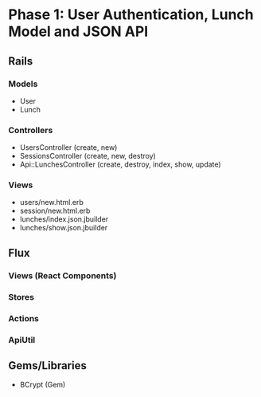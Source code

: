 # Phase 1: User Authentication, Lunch Model and JSON API

## Rails
### Models
* User
* Lunch

### Controllers
* UsersController (create, new)
* SessionsController (create, new, destroy)
* Api::LunchesController (create, destroy, index, show, update)

### Views
* users/new.html.erb
* session/new.html.erb
* lunches/index.json.jbuilder
* lunches/show.json.jbuilder

## Flux
### Views (React Components)

### Stores

### Actions

### ApiUtil

## Gems/Libraries
* BCrypt (Gem)
